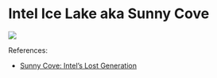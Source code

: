 # Intel Ice Lake aka Sunny Cove

![](./sunny_cove.svg)

References:

- [Sunny Cove: Intel’s Lost Generation](https://chipsandcheese.com/2022/06/07/sunny-cove-intels-lost-generation/)
